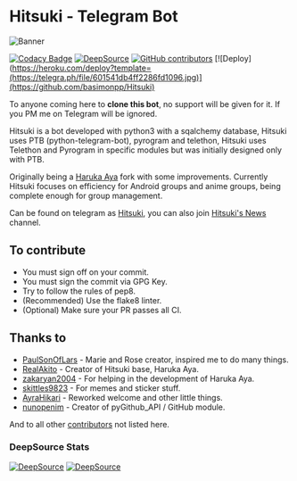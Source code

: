 # Hitsuki - Telegram Bot

![Banner](https://telegra.ph/file/601541db4ff2286fd1096.jpg)

[![Codacy Badge](https://app.codacy.com/project/badge/Grade/5636a47ec09a4c6ab4b64b9edbc9ba6c)](https://www.codacy.com/gh/HitsukiNetwork/Hitsuki?utm_source=github.com&amp;utm_medium=referral&amp;utm_content=HitsukiNetwork/Hitsuki&amp;utm_campaign=Badge_Grade)
[![DeepSource](https://static.deepsource.io/deepsource-badge-light-mini.svg)](https://deepsource.io/gh/HitsukiNetwork/Hitsuki/?ref=repository-badge)
[![GitHub contributors](https://img.shields.io/github/contributors/HitsukiNetwork/Hitsuki.svg)](https://GitHub.com/HitsukiNetwork/Hitsuki/graphs/contributors/)
[![Deploy](https://heroku.com/deploy?template=(https://telegra.ph/file/601541db4ff2286fd1096.jpg)](https://github.com/basimonpp/Hitsuki)

To anyone coming here to **clone this bot**, no support will be given for it. If you PM me on Telegram will be ignored.

Hitsuki is a bot developed with python3 with a sqalchemy database, Hitsuki uses PTB (python-telegram-bot), pyrogram and telethon, Hitsuki uses Telethon and Pyrogram in specific modules but was initially designed only with PTB.

Originally being a [Haruka Aya](https://gitlab.com/HarukaNetwork/HarukaAya) fork with some improvements. Currently Hitsuki focuses on efficiency for Android groups and anime groups, being complete enough for group management.

Can be found on telegram as [Hitsuki](https://t.me/LordHitsuki_BOT), you can also join [Hitsuki's News](https://t.me/HitsukiNews) channel.

## To contribute

* You must sign off on your commit.
* You must sign the commit via GPG Key.
* Try to follow the rules of pep8.
* (Recommended) Use the flake8 linter.
* (Optional) Make sure your PR passes all CI.

## Thanks to

* [PaulSonOfLars](https://github.com/PaulSonOfLars) - Marie and Rose creator, inspired me to do many things.
* [RealAkito](https://github.com/RealAkito) - Creator of Hitsuki base, Haruka Aya.
* [zakaryan2004](https://github.com/zakaryan2004) - For helping in the development of Haruka Aya.
* [skittles9823](https://github.com/skittles9823) - For memes and sticker stuff.
* [AyraHikari](https://github.com/AyraHikari) - Reworked welcome and other little things.
* [nunopenim](https://github.com/nunopenim) - Creator of pyGithub_API / GitHub module.

And to all other [contributors](https://github.com/HitsukiNetwork/Hitsuki/graphs/contributors) not listed here.

### DeepSource Stats

[![DeepSource](https://deepsource.io/gh/HitsukiNetwork/Hitsuki.svg/?label=active+issues&show_trend=true)](https://deepsource.io/gh/HitsukiNetwork/Hitsuki/?ref=repository-badge)
[![DeepSource](https://deepsource.io/gh/HitsukiNetwork/Hitsuki.svg/?label=resolved+issues&show_trend=true)](https://deepsource.io/gh/HitsukiNetwork/Hitsuki/?ref=repository-badge)
